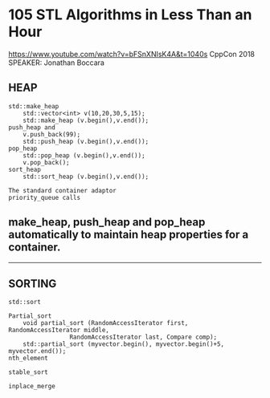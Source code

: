 # 105 STL Algorithms in Less Than an Hour
https://www.youtube.com/watch?v=bFSnXNIsK4A&t=1040s
CppCon 2018 SPEAKER: Jonathan Boccara

## HEAP
  	std::make_heap
		std::vector<int> v(10,20,30,5,15);
    	std::make_heap (v.begin(),v.end());
  	push_heap and 
    	v.push_back(99); 
    	std::push_heap (v.begin(),v.end());
  	pop_heap 
    	std::pop_heap (v.begin(),v.end()); 
    	v.pop_back();
	sort_heap
  		std::sort_heap (v.begin(),v.end());

  	The standard container adaptor 
  	priority_queue calls 
    
## make_heap, push_heap and pop_heap automatically to maintain heap properties for a container. ##
-----------------------------------------------------------------------------------------------------
## SORTING

	std::sort
	
	Partial_sort 
  		void partial_sort (RandomAccessIterator first, RandomAccessIterator middle,
                     RandomAccessIterator last, Compare comp);
  		std::partial_sort (myvector.begin(), myvector.begin()+5, myvector.end());
	nth_element
	
	stable_sort
	
	inplace_merge
	






























